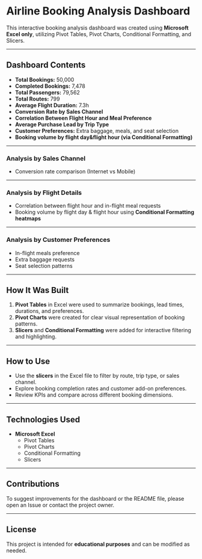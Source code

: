 # Airline Booking Analysis Dashboard

This interactive booking analysis dashboard was created using **Microsoft Excel only**, utilizing Pivot Tables, Pivot Charts, Conditional Formatting, and Slicers.  

---

## Dashboard Contents
- **Total Bookings:** 50,000  
- **Completed Bookings:** 7,478  
- **Total Passengers:** 79,562  
- **Total Routes:** 799  
- **Average Flight Duration:** 7.3h  
- **Conversion Rate by Sales Channel**    
- **Correlation Between Flight Hour and Meal Preference**  
- **Average Purchase Lead by Trip Type**  
- **Customer Preferences:** Extra baggage, meals, and seat selection
- **Booking volume by flight day&flight hour (via Conditional Formatting)**



---

### Analysis by Sales Channel
- Conversion rate comparison (Internet vs Mobile)  

---

### Analysis by Flight Details
- Correlation between flight hour and in-flight meal requests
- Booking volume by flight day & flight hour using **Conditional Formatting heatmaps**  

---

### Analysis by Customer Preferences
- In-flight meals preference  
- Extra baggage requests  
- Seat selection patterns  

---

## How It Was Built
1. **Pivot Tables** in Excel were used to summarize bookings, lead times, durations, and preferences.  
2. **Pivot Charts** were created for clear visual representation of booking patterns.  
3. **Slicers** and **Conditional Formatting** were added for interactive filtering and highlighting.  

---

## How to Use
- Use the **slicers** in the Excel file to filter by route, trip type, or sales channel.  
- Explore booking completion rates and customer add-on preferences.  
- Review KPIs and compare across different booking dimensions.  

---

## Technologies Used
- **Microsoft Excel**  
  - Pivot Tables  
  - Pivot Charts  
  - Conditional Formatting  
  - Slicers  

---

## Contributions
To suggest improvements for the dashboard or the README file, please open an Issue or contact the project owner.  

---

## License
This project is intended for **educational purposes** and can be modified as needed.
